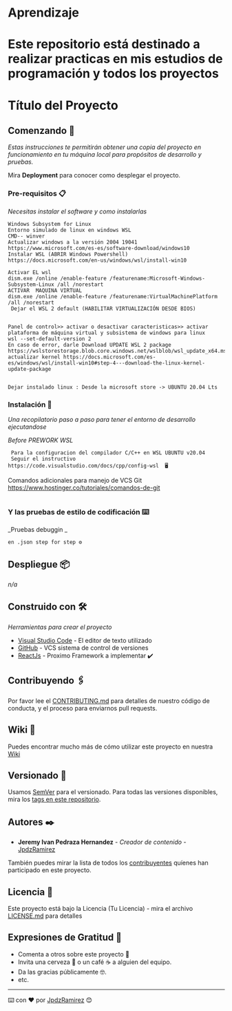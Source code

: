 # Aprendizaje
# Este repositorio está destinado a realizar practicas en mis estudios de programación y todos los proyectos
# Título del Proyecto



## Comenzando 🚀

_Estas instrucciones te permitirán obtener una copia del proyecto en funcionamiento en tu máquina local para propósitos de desarrollo y pruebas._

Mira **Deployment** para conocer como desplegar el proyecto.


### Pre-requisitos 📋

_Necesitas instalar el software y como instalarlas_

```
Windows Subsystem for Linux
Entorno simulado de linux en windows WSL
CMD-- winver
Actualizar windows a la versión 2004 19041
https://www.microsoft.com/es-es/software-download/windows10
Instalar WSL (ABRIR Windows Powershell)
https://docs.microsoft.com/en-us/windows/wsl/install-win10

Activar EL wsl
dism.exe /online /enable-feature /featurename:Microsoft-Windows-Subsystem-Linux /all /norestart
ACTIVAR  MAQUINA VIRTUAL
dism.exe /online /enable-feature /featurename:VirtualMachinePlatform /all /norestart
 Dejar el WSL 2 default (HABILITAR VIRTUALIZACIÓN DESDE BIOS)


Panel de control>> activar o desactivar caracteristicas>> activar plataforma de máquina virtual y subsistema de windows para linux
wsl --set-default-version 2 
En caso de error, darle Download UPDATE WSL 2 package
https://wslstorestorage.blob.core.windows.net/wslblob/wsl_update_x64.msi
actualizar kernel https://docs.microsoft.com/es-es/windows/wsl/install-win10#step-4---download-the-linux-kernel-update-package


Dejar instalado linux : Desde la microsoft store -> UBUNTU 20.04 Lts

```

### Instalación 🔧

_Una recopilatorio paso a paso para tener el entorno de desarrollo ejecutandose_

_Before PREWORK WSL_

```
 Para la configuracion del compilador C/C++ en WSL UBUNTU v20.04
 Seguir el instructivo
https://code.visualstudio.com/docs/cpp/config-wsl  🖥️
```
Comandos adicionales para manejo de VCS Git
https://www.hostinger.co/tutoriales/comandos-de-git

```

```
### Y las pruebas de estilo de codificación ⌨️

_Pruebas debuggin _

```
en .json step for step ⚙️
```

## Despliegue 📦

_n/a_

## Construido con 🛠️

_Herramientas para crear el proyecto_

* [Visual Studio Code](https://code.visualstudio.com/) - El editor de texto utilizado
* [GitHub](https://github.com/) - VCS sistema de control de versiones
* [ReactJs](https://es.reactjs.org/) - Proximo Framework a implementar  ✔️

## Contribuyendo 🖇️

Por favor lee el [CONTRIBUTING.md](https://gist.github.com/villanuevand/xxxxxx) para detalles de nuestro código de conducta, y el proceso para enviarnos pull requests.

## Wiki 📖

Puedes encontrar mucho más de cómo utilizar este proyecto en nuestra [Wiki](https://github.com/tu/proyecto/wiki)

## Versionado 📌

Usamos [SemVer](http://semver.org/) para el versionado. Para todas las versiones disponibles, mira los [tags en este repositorio](https://github.com/users/JpdzRamirez/projects/1).

## Autores ✒️


* **Jeremy Ivan Pedraza Hernandez** - *Creador de contenido* - [JpdzRamirez](https://github.com/JpdzRamirez)


También puedes mirar la lista de todos los [contribuyentes](https://github.com/your/project/contributors) quíenes han participado en este proyecto. 

## Licencia 📄

Este proyecto está bajo la Licencia (Tu Licencia) - mira el archivo [LICENSE.md](LICENSE.md) para detalles

## Expresiones de Gratitud 🎁

* Comenta a otros sobre este proyecto 📢
* Invita una cerveza 🍺 o un café ☕ a alguien del equipo. 
* Da las gracias públicamente 🤓.
* etc.



---
⌨️ con ❤️ por [JpdzRamirez](https://github.com/JpdzRamirez) 😊